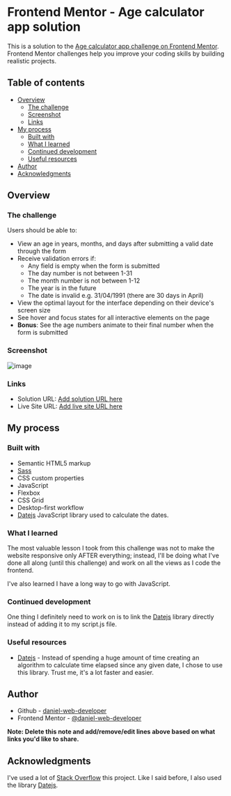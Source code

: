 # Frontend Mentor - Age calculator app solution

This is a solution to the [Age calculator app challenge on Frontend Mentor](https://www.frontendmentor.io/challenges/age-calculator-app-dF9DFFpj-Q). Frontend Mentor challenges help you improve your coding skills by building realistic projects. 

## Table of contents

- [Overview](#overview)
  - [The challenge](#the-challenge)
  - [Screenshot](#screenshot)
  - [Links](#links)
- [My process](#my-process)
  - [Built with](#built-with)
  - [What I learned](#what-i-learned)
  - [Continued development](#continued-development)
  - [Useful resources](#useful-resources)
- [Author](#author)
- [Acknowledgments](#acknowledgments)

## Overview

### The challenge

Users should be able to:

- View an age in years, months, and days after submitting a valid date through the form
- Receive validation errors if:
  - Any field is empty when the form is submitted
  - The day number is not between 1-31
  - The month number is not between 1-12
  - The year is in the future
  - The date is invalid e.g. 31/04/1991 (there are 30 days in April)
- View the optimal layout for the interface depending on their device's screen size
- See hover and focus states for all interactive elements on the page
- **Bonus**: See the age numbers animate to their final number when the form is submitted

### Screenshot

![image](https://user-images.githubusercontent.com/107224353/234872903-e7faf20f-1ded-40e7-9e80-98a740ca3337.png)


### Links

- Solution URL: [Add solution URL here](https://your-solution-url.com)
- Live Site URL: [Add live site URL here](https://your-live-site-url.com)

## My process

### Built with

- Semantic HTML5 markup
- [Sass](https://sass-lang.com/)
- CSS custom properties
- JavaScript
- Flexbox
- CSS Grid
- Desktop-first workflow
- [Datejs](https://github.com/datejs/Datejs) JavaScript library used to calculate the dates.

### What I learned

The most valuable lesson I took from this challenge was not to make the website responsive only AFTER everything; instead, I'll be doing what I've done all along (until this challenge) and work on all the views as I code the frontend.

I've also learned I have a long way to go with JavaScript.

### Continued development

One thing I definitely need to work on is to link the [Datejs](https://github.com/datejs/Datejs) library directly instead of adding it to my script.js file.

### Useful resources

- [Datejs](https://github.com/datejs/Datejs) - Instead of spending a huge amount of time creating an algorithm to calculate time elapsed since any given date, I chose to use this library. Trust me, it's a lot faster and easier.

## Author

- Github - [daniel-web-developer](https://github.com/daniel-web-developer)
- Frontend Mentor - [@daniel-web-developer](https://www.frontendmentor.io/profile/daniel-web-developer)

**Note: Delete this note and add/remove/edit lines above based on what links you'd like to share.**

## Acknowledgments

I've used a lot of [Stack Overflow](stackoverflow.com/) this project. Like I said before, I also used the library [Datejs](https://github.com/datejs/Datejs).


